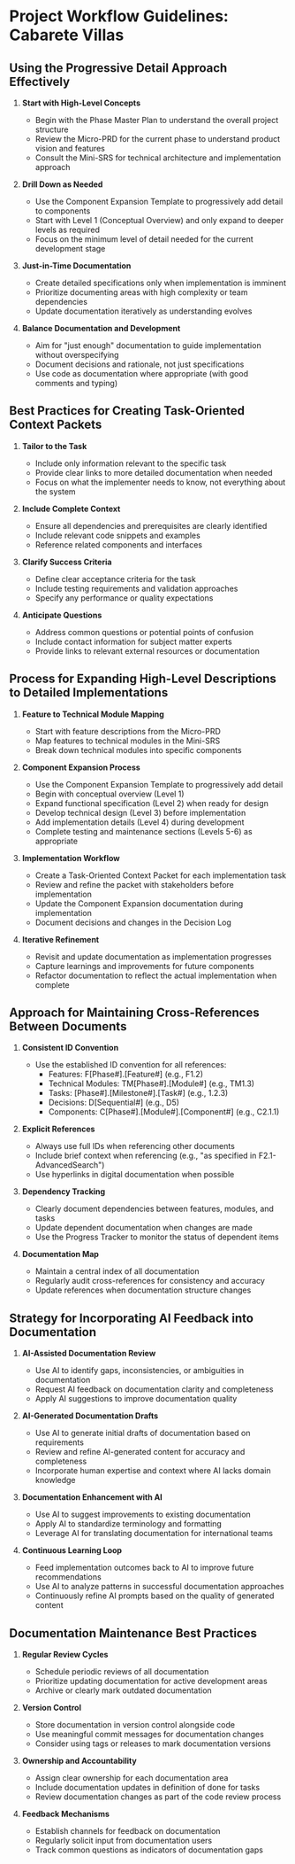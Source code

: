 # Project Workflow Guidelines: Cabarete Villas

## Using the Progressive Detail Approach Effectively

1. **Start with High-Level Concepts**
   - Begin with the Phase Master Plan to understand the overall project structure
   - Review the Micro-PRD for the current phase to understand product vision and features
   - Consult the Mini-SRS for technical architecture and implementation approach

2. **Drill Down as Needed**
   - Use the Component Expansion Template to progressively add detail to components
   - Start with Level 1 (Conceptual Overview) and only expand to deeper levels as required
   - Focus on the minimum level of detail needed for the current development stage

3. **Just-in-Time Documentation**
   - Create detailed specifications only when implementation is imminent
   - Prioritize documenting areas with high complexity or team dependencies
   - Update documentation iteratively as understanding evolves

4. **Balance Documentation and Development**
   - Aim for "just enough" documentation to guide implementation without overspecifying
   - Document decisions and rationale, not just specifications
   - Use code as documentation where appropriate (with good comments and typing)

## Best Practices for Creating Task-Oriented Context Packets

1. **Tailor to the Task**
   - Include only information relevant to the specific task
   - Provide clear links to more detailed documentation when needed
   - Focus on what the implementer needs to know, not everything about the system

2. **Include Complete Context**
   - Ensure all dependencies and prerequisites are clearly identified
   - Include relevant code snippets and examples
   - Reference related components and interfaces

3. **Clarify Success Criteria**
   - Define clear acceptance criteria for the task
   - Include testing requirements and validation approaches
   - Specify any performance or quality expectations

4. **Anticipate Questions**
   - Address common questions or potential points of confusion
   - Include contact information for subject matter experts
   - Provide links to relevant external resources or documentation

## Process for Expanding High-Level Descriptions to Detailed Implementations

1. **Feature to Technical Module Mapping**
   - Start with feature descriptions from the Micro-PRD
   - Map features to technical modules in the Mini-SRS
   - Break down technical modules into specific components

2. **Component Expansion Process**
   - Use the Component Expansion Template to progressively add detail
   - Begin with conceptual overview (Level 1)
   - Expand functional specification (Level 2) when ready for design
   - Develop technical design (Level 3) before implementation
   - Add implementation details (Level 4) during development
   - Complete testing and maintenance sections (Levels 5-6) as appropriate

3. **Implementation Workflow**
   - Create a Task-Oriented Context Packet for each implementation task
   - Review and refine the packet with stakeholders before implementation
   - Update the Component Expansion documentation during implementation
   - Document decisions and changes in the Decision Log

4. **Iterative Refinement**
   - Revisit and update documentation as implementation progresses
   - Capture learnings and improvements for future components
   - Refactor documentation to reflect the actual implementation when complete

## Approach for Maintaining Cross-References Between Documents

1. **Consistent ID Convention**
   - Use the established ID convention for all references:
     - Features: F[Phase#].[Feature#] (e.g., F1.2)
     - Technical Modules: TM[Phase#].[Module#] (e.g., TM1.3)
     - Tasks: [Phase#].[Milestone#].[Task#] (e.g., 1.2.3)
     - Decisions: D[Sequential#] (e.g., D5)
     - Components: C[Phase#].[Module#].[Component#] (e.g., C2.1.1)

2. **Explicit References**
   - Always use full IDs when referencing other documents
   - Include brief context when referencing (e.g., "as specified in F2.1-AdvancedSearch")
   - Use hyperlinks in digital documentation when possible

3. **Dependency Tracking**
   - Clearly document dependencies between features, modules, and tasks
   - Update dependent documentation when changes are made
   - Use the Progress Tracker to monitor the status of dependent items

4. **Documentation Map**
   - Maintain a central index of all documentation
   - Regularly audit cross-references for consistency and accuracy
   - Update references when documentation structure changes

## Strategy for Incorporating AI Feedback into Documentation

1. **AI-Assisted Documentation Review**
   - Use AI to identify gaps, inconsistencies, or ambiguities in documentation
   - Request AI feedback on documentation clarity and completeness
   - Apply AI suggestions to improve documentation quality

2. **AI-Generated Documentation Drafts**
   - Use AI to generate initial drafts of documentation based on requirements
   - Review and refine AI-generated content for accuracy and completeness
   - Incorporate human expertise and context where AI lacks domain knowledge

3. **Documentation Enhancement with AI**
   - Use AI to suggest improvements to existing documentation
   - Apply AI to standardize terminology and formatting
   - Leverage AI for translating documentation for international teams

4. **Continuous Learning Loop**
   - Feed implementation outcomes back to AI to improve future recommendations
   - Use AI to analyze patterns in successful documentation approaches
   - Continuously refine AI prompts based on the quality of generated content

## Documentation Maintenance Best Practices

1. **Regular Review Cycles**
   - Schedule periodic reviews of all documentation
   - Prioritize updating documentation for active development areas
   - Archive or clearly mark outdated documentation

2. **Version Control**
   - Store documentation in version control alongside code
   - Use meaningful commit messages for documentation changes
   - Consider using tags or releases to mark documentation versions

3. **Ownership and Accountability**
   - Assign clear ownership for each documentation area
   - Include documentation updates in definition of done for tasks
   - Review documentation changes as part of the code review process

4. **Feedback Mechanisms**
   - Establish channels for feedback on documentation
   - Regularly solicit input from documentation users
   - Track common questions as indicators of documentation gaps